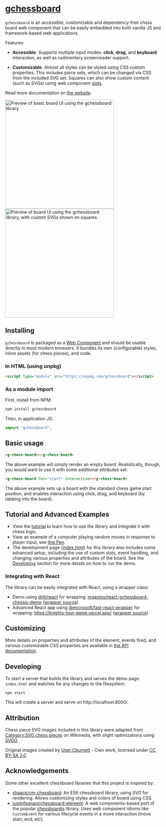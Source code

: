 # [gchessboard](https://mganjoo.github.io/gchessboard/)

`gchessboard` is an accessible, customizable and dependency-free chess board web component that can be easily embedded into both vanilla JS and framework-based web applications.

Features:

- **Accessible**: Supports multiple input modes: **click**, **drag**, and **keyboard** interaction, as well as rudimentary screenreader support.

- **Customizable**: Almost all styles can be styled using CSS custom properties. This includes piece sets, which can be changed via CSS from the included SVG set. Squares can also show custom content (such as SVGs) using web component [slots](https://developer.mozilla.org/en-US/docs/Web/HTML/Element/slot).

Read more documentation on [the website](https://mganjoo.github.io/gchessboard/).

<img src="https://raw.githubusercontent.com/mganjoo/gchessboard/main/screenshots/example-basic.png" alt="Preview of basic board UI using the gchessboard library" width="350" />
<img src="https://raw.githubusercontent.com/mganjoo/gchessboard/main/screenshots/example-svg.png" alt="Preview of board UI using the gchessboard library, with custom SVGs shown on squares" width="350" />

## Installing

`gchessboard` is packaged as a [Web Component](https://developer.mozilla.org/en-US/docs/Web/Web_Components) and should be usable directly in most modern browsers. It bundles its own (configurable) styles, inline assets (for chess pieces), and code.

### In HTML (using unpkg)

```html
<script type="module" src="https://unpkg.com/gchessboard"></script>
```

### As a module import

First, install from NPM:

```sh
npm install gchessboard
```

Then, in application JS:

```js
import "gchessboard";
```

## Basic usage

```html
<g-chess-board></g-chess-board>
```

The above example will simply render an empty board. Realistically, though, you would want to use it with some additional attributes set:

```html
<g-chess-board fen="start" interactive></g-chess-board>
```

The above example sets up a board with the standard chess game start position, and enables interaction
using click, drag, and keyboard (by tabbing into the board).

## Tutorial and Advanced Examples

- View the [tutorial](https://mganjoo.github.io/gchessboard/tutorial/) to learn how to use the library and integrate it with chess logic.
- View an example of a computer playing random moves in response to player input, see [this Pen](https://codepen.io/mganjoo/full/PoObVbx).
- The development page ([index.html](index.html)) for this library
  also includes some advanced setup, including the use of custom slots, event handling, and changing
  various properties and attributes of the board. See the [Developing](#developing) section for more details on how to run the demo.

### Integrating with React

The library can be easily integrated with React, using a wrapper class:

- Demo using [@lit/react](https://www.npmjs.com/package/@lit/react) for wrapping: [mganjoo/react-gchessboard-chessjs-demo](https://github.com/mganjoo/react-gchessboard-chessjs-demo) ([wrapper source](https://github.com/mganjoo/react-gchessboard-chessjs-demo/blob/main/src/GChessBoard.tsx)).
- Advanced React app using [@microsoft/fast-react-wrapper](https://www.npmjs.com/package/@microsoft/fast-react-wrapper) for wrapping: https://knights-tour-game.vercel.app/ ([wrapper source](https://github.com/mganjoo/knights-tour-game/blob/main/src/util/GChessBoard.ts)).

## Customizing

More details on properties and attributes of the element, events fired, and various customizable CSS properties are available in [the API documentation](https://mganjoo.github.io/gchessboard/api/).

## Developing

To start a server that builds the library and serves the demo page `index.html`
and watches for any changes to the filesystem:

```
npm start
```

This will create a server and serve on http://localhost:8000/.

## Attribution

Chess piece SVG images included in this library were adapted from
[Category:SVG chess pieces](https://commons.wikimedia.org/wiki/Category:SVG_chess_pieces)
on Wikmedia, with slight optimizations using [SVGO](https://www.npmjs.com/package/svgo).

Original images created by [User:Cburnett](https://commons.wikimedia.org/wiki/User:Cburnett) -
Own work, licensed under [CC BY-SA 3.0](https://creativecommons.org/licenses/by-sa/3.0/deed.en).

## Acknowledgements

Some other excellent chessboard libraries that this project is inspired by:

- [shaack/cm-chessboard](https://github.com/shaack/cm-chessboard): An ES6 chessboard library, using SVG for rendering. Allows customizing styles and colors of board using CSS.
- [justinfagnani/chessboard-element](https://github.com/justinfagnani/chessboard-element): A web components-based port of the popular [chessboardjs](https://github.com/oakmac/chessboardjs/) library. Uses web component idioms like `CustomEvent` for various lifecycle events in a move interaction (move start, end, etc).
